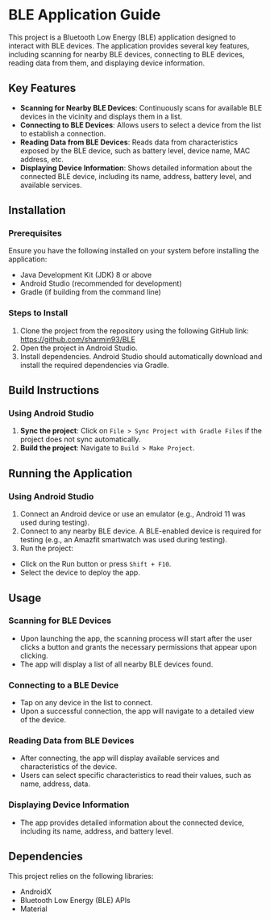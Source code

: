 # BLE Application Guide

This project is a Bluetooth Low Energy (BLE) application designed to interact with BLE devices. The application provides several key features, including scanning for nearby BLE devices, connecting to BLE devices, reading data from them, and displaying device information.

## Key Features

- **Scanning for Nearby BLE Devices**: Continuously scans for available BLE devices in the vicinity and displays them in a list.
- **Connecting to BLE Devices**: Allows users to select a device from the list to establish a connection.
- **Reading Data from BLE Devices**: Reads data from characteristics exposed by the BLE device, such as battery level, device name, MAC address, etc.
- **Displaying Device Information**: Shows detailed information about the connected BLE device, including its name, address, battery level, and available services.

## Installation

### Prerequisites

Ensure you have the following installed on your system before installing the application:

- Java Development Kit (JDK) 8 or above
- Android Studio (recommended for development)
- Gradle (if building from the command line)

### Steps to Install

1. Clone the project from the repository using the following GitHub link: https://github.com/sharmin93/BLE
2. Open the project in Android Studio.
3. Install dependencies. Android Studio should automatically download and install the required dependencies via Gradle.

## Build Instructions

### Using Android Studio

1. **Sync the project**: Click on `File > Sync Project with Gradle Files` if the project does not sync automatically.
2. **Build the project**: Navigate to `Build > Make Project`.

## Running the Application

### Using Android Studio

1. Connect an Android device or use an emulator (e.g., Android 11 was used during testing).
2. Connect to any nearby BLE device. A BLE-enabled device is required for testing (e.g., an Amazfit smartwatch was used during testing).
3. Run the project:
- Click on the Run button or press `Shift + F10`.
- Select the device to deploy the app.

## Usage

### Scanning for BLE Devices

- Upon launching the app, the scanning process will start after the user clicks a button and grants the necessary permissions that appear upon clicking.
- The app will display a list of all nearby BLE devices found.

### Connecting to a BLE Device

- Tap on any device in the list to connect.
- Upon a successful connection, the app will navigate to a detailed view of the device.

### Reading Data from BLE Devices

- After connecting, the app will display available services and characteristics of the device.
- Users can select specific characteristics to read their values, such as name, address, data.

### Displaying Device Information

- The app provides detailed information about the connected device, including its name, address, and battery level.

## Dependencies

This project relies on the following libraries:

- AndroidX
- Bluetooth Low Energy (BLE) APIs
- Material




